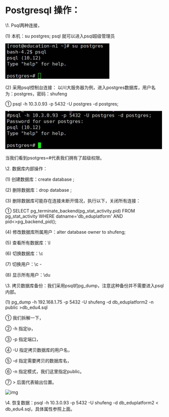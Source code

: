 # Postgresql 操作：

\1. Psql两种连接，

(1)   本机：su postgres;  psql 就可以进入psql超级管理员

![img](https://github.com/FineTry/Picture/raw/DEV/knowledge/clip_image002.jpg)

(2)   采用psql控制台连接： 以川大服务器为例，进入postgres数据库，用户名为：postgres，密码：shufeng

①  psql -h 10.3.0.93 -p 5432 -U postgres -d postgres;

![img](https://github.com/FineTry/Picture/raw/DEV/knowledge/clip_image004.jpg)

当我们看到psotgres=#代表我们拥有了超级权限。

 

\2. 数据库内部操作：

(1)   创建数据库：create database <dbname>;

(2)   删除数据库：drop database <dbname>;

(3)   删除数据库可能存在连接未断开情况，执行以下，关闭所有连接：

①  SELECT pg_terminate_backend(pg_stat_activity.pid) FROM pg_stat_activity WHERE datname='db_eduplatform' AND pid<>pg_backend_pid();

(4)   修改数据库所属用户：alter database <dbname> owner to shufeng;

(5)   查看所有数据库：\l

(6)   切换数据库：\c <dbname>

(7)   切换用户：\c - <name>

(8)   显示所有用户：\du

 

\3. 拷贝数据库备份：我们采用psql的pg_dump，注意这种备份并不需要进入psql内部。

(1)   pg_dump -h 192.168.1.75 -p 5432 -U shufeng -d db_eduplatform2 -n public >db_edu4.sql

①  我们拆解一下，

②  -h 指定ip，

③  -p 指定端口，

④  -U 指定拷贝数据库的用户名，

⑤  -d 指定需要拷贝的数据库名，

⑥  -n 指定模式，我们这里指定public。 

⑦  > 后面代表输出位置。

![img](D:\个人文件\学无止境\Image\clip_image006.jpg)

 

\4. 恢复数据：psql -h 10.3.0.93 -p 5432 -U shufeng -d db_eduplatform2 < db_edu4.sql，具体属性参照上面。